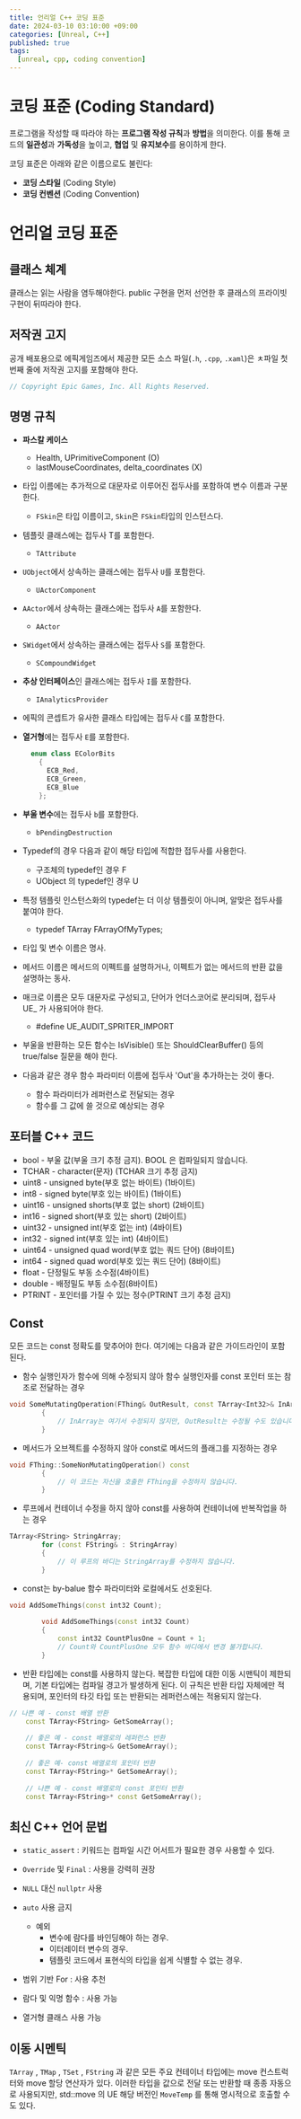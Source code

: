 ```yaml
---
title: 언리얼 C++ 코딩 표준
date: 2024-03-10 03:10:00 +09:00
categories: [Unreal, C++]
published: true
tags:
  [unreal, cpp, coding convention]
---
```


# 코딩 표준 (Coding Standard)

프로그램을 작성할 때 따라야 하는 **프로그램 작성 규칙**과 **방법**을 의미한다. 이를 통해 코드의 **일관성**과 **가독성**을 높이고, **협업** 및 **유지보수**를 용이하게 한다.

코딩 표준은 아래와 같은 이름으로도 불린다:
- **코딩 스타일** (Coding Style)
- **코딩 컨벤션** (Coding Convention)


# 언리얼 코딩 표준

## 클래스 체계
클래스는 읽는 사람을 염두해야한다. public 구현을 먼저 선언한 후 클래스의 프라이빗 구현이 뒤따라야 한다.

## 저작권 고지
공개 배포용으로 에픽게임즈에서 제공한 모든 소스 파일(`.h`, `.cpp`, `.xaml`)은 ㅊ파일 첫번째 줄에 저작권 고지를 포함해야 한다.

```cpp
// Copyright Epic Games, Inc. All Rights Reserved.
```

## 명명 규칙

- **파스칼 케이스**
  - Health, UPrimitiveComponent (O)
  - lastMouseCoordinates, delta_coordinates (X)

- 타입 이름에는 추가적으로 대문자로 이루어진 접두사를 포함하여 변수 이름과 구분한다.
  - `FSkin`은 타입 이름이고, `Skin`은 `FSkin`타입의 인스턴스다.

- 템플릿 클래스에는 접두사 T를 포함한다.
  - `TAttribute`

- `UObject`에서 상속하는 클래스에는 접두사 `U`를 포함한다.
  - `UActorComponent`

- `AActor`에서 상속하는 클래스에는 접두사 `A`를 포함한다.
  - `AActor`

- `SWidget`에서 상속하는 클래스에는 접두사 `S`를 포함한다.
  - `SCompoundWidget`

- **추상 인터페이스**인 클래스에는 접두사 `I`를 포함한다.
  - `IAnalyticsProvider`

- 에픽의 콘셉트가 유사한 클래스 타입에는 접두사 `C`를 포함한다.

- **열거형**에는 접두사 `E`를 포함한다.
  ```cpp
    enum class EColorBits
      {
        ECB_Red,
        ECB_Green,
        ECB_Blue
      };
  ```

- **부울 변수**에는 접두사 `b`를 포함한다.
  - `bPendingDestruction`

- Typedef의 경우 다음과 같이 해당 타입에 적합한 접두사를 사용한다.
  - 구조체의 typedef인 경우 F
  - UObject 의 typedef인 경우 U

- 특정 템플릿 인스턴스화의 typedef는 더 이상 템플릿이 아니며, 알맞은 접두사를 붙여야 한다.
  - typedef TArray<FMytype> FArrayOfMyTypes;

- 타입 및 변수 이름은 명사.

- 메서드 이름은 메서드의 이펙트를 설명하거나, 이펙트가 없는 메서드의 반환 값을 설명하는 동사.

- 매크로 이름은 모두 대문자로 구성되고, 단어가 언더스코어로 분리되며, 접두사 UE_ 가 사용되어야 한다.
  - #define UE_AUDIT_SPRITER_IMPORT

- 부울을 반환하는 모든 함수는 IsVisible() 또는 ShouldClearBuffer() 등의 true/false 질문을 해야 한다.

- 다음과 같은 경우 함수 파라미터 이름에 접두사 'Out'을 추가하는는 것이 좋다.
  - 함수 파라미터가 레퍼런스로 전달되는 경우
  - 함수를 그 값에 쓸 것으로 예상되는 경우

## 포터블 C++ 코드
- bool - 부울 값(부울 크기 추정 금지). BOOL 은 컴파일되지 않습니다.
- TCHAR - character(문자) (TCHAR 크기 추정 금지)
- uint8 - unsigned byte(부호 없는 바이트) (1바이트)
- int8 - signed byte(부호 있는 바이트) (1바이트)
- uint16 - unsigned shorts(부호 없는 short) (2바이트)
- int16 - signed short(부호 있는 short) (2바이트)
- uint32 - unsigned int(부호 없는 int) (4바이트)
- int32 - signed int(부호 있는 int) (4바이트)
- uint64 - unsigned quad word(부호 없는 쿼드 단어) (8바이트)
- int64 - signed quad word(부호 있는 쿼드 단어) (8바이트)
- float - 단정밀도 부동 소수점(4바이트)
- double - 배정밀도 부동 소수점(8바이트)
- PTRINT - 포인터를 가질 수 있는 정수(PTRINT 크기 추정 금지)

## Const
모든 코드는 const 정확도를 맞추어야 한다. 여기에는 다음과 같은 가이드라인이 포함된다.

- 함수 실행인자가 함수에 의해 수정되지 않아 함수 실행인자를 const 포인터 또는 참조로 전달하는 경우

```cpp
void SomeMutatingOperation(FThing& OutResult, const TArray<Int32>& InArray)
		{
			// InArray는 여기서 수정되지 않지만, OutResult는 수정될 수도 있습니다.
		}
```

- 메서드가 오브젝트를 수정하지 않아 const로 메서드의 플래그를 지정하는 경우

```cpp
void FThing::SomeNonMutatingOperation() const
		{
			// 이 코드는 자신을 호출한 FThing을 수정하지 않습니다.
		}
```

- 루프에서 컨테이너 수정을 하지 않아 const를 사용하여 컨테이너에 반복작업을 하는 경우
```cpp
TArray<FString> StringArray;
		for (const FString& : StringArray)
		{
			// 이 루프의 바디는 StringArray를 수정하지 않습니다.
		}
```

- const는 by-balue 함수 파라미터와 로컬에서도 선호된다.
```cpp
void AddSomeThings(const int32 Count);
    
		void AddSomeThings(const int32 Count)
		{
			const int32 CountPlusOne = Count + 1;
			// Count와 CountPlusOne 모두 함수 바디에서 변경 불가합니다.
		}
```

- 반환 타입에는 const를 사용하지 않는다. 복잡한 타입에 대한 이동 시맨틱이 제한되며, 기본 타입에는 컴파일 경고가 발생하게 된다. 이 규칙은 반환 타입 자체에만 적용되며, 포인터의 타깃 타입 또는 반환되는 레퍼런스에는 적용되지 않는다.

```cpp
// 나쁜 예 - const 배열 반환
    const TArray<FString> GetSomeArray();
    
    // 좋은 예 - const 배열로의 레퍼런스 반환
    const TArray<FString>& GetSomeArray();
    
    // 좋은 예- const 배열로의 포인터 반환
    const TArray<FString>* GetSomeArray();
    
    // 나쁜 예 - const 배열로의 const 포인터 반환
    const TArray<FString>* const GetSomeArray();
```

## 최신 C++ 언어 문법
- `static_assert` : 키워드는 컴파일 시간 어서트가 필요한 경우 사용할 수 있다.
- `Override` 및 `Final` : 사용을 강력히 권장
- `NULL` 대신 `nullptr` 사용
- `auto` 사용 금지
  - 예외
    - 변수에 람다를 바인딩해야 하는 경우.
    - 이터레이터 변수의 경우.
    - 템플릿 코드에서 표현식의 타입을 쉽게 식별할 수 없는 경우.
    
- 범위 기반 For : 사용 추천
- 람다 및 익명 함수 : 사용 가능
- 열거형 클래스 사용 가능

## 이동 시멘틱
`TArray` , `TMap` , `TSet` , `FString` 과 같은 모든 주요 컨테이너 타입에는 move 컨스트럭터와 move 할당 연산자가 있다. 이러한 타입을 값으로 전달 또는 반환할 때 종종 자동으로 사용되지만, std::move 의 UE 해당 버전인 `MoveTemp` 를 통해 명시적으로 호출할 수도 있다.